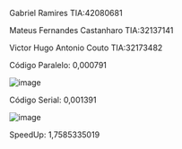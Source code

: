 Gabriel Ramires TIA:42080681

Mateus Fernandes Castanharo TIA:32137141

Victor Hugo Antonio Couto TIA:32173482

Código Paralelo: 0,000791

![image](https://user-images.githubusercontent.com/25206585/234430853-9904266c-23ae-460c-a8f4-94ac943aade8.png)


Código Serial: 0,001391

![image](https://user-images.githubusercontent.com/25206585/234430732-d2f928a7-73ae-46f9-9bb5-d7188ebc9feb.png)


SpeedUp: 1,7585335019
